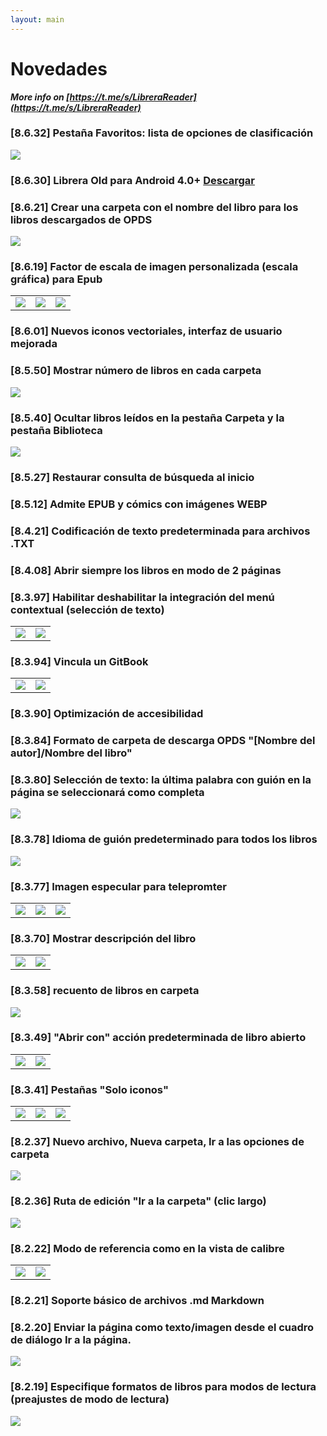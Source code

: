 ```yaml
---
layout: main
---
```


# Novedades

<b><i>More info on [https://t.me/s/LibreraReader](https://t.me/s/LibreraReader)</i></b>

### [8.6.32] Pestaña Favoritos: lista de opciones de clasificación
<img class="i" src="8.6.32.png" />

### [8.6.30] Librera Old para Android 4.0+ [Descargar](https://github.com/foobnix/LibreraReader/releases/)
### [8.6.21] Crear una carpeta con el nombre del libro para los libros descargados de OPDS
<img class="i" src="8.6.21.png" />

### [8.6.19] Factor de escala de imagen personalizada (escala gráfica) para Epub

||||
|-|-|-|
|![](8.6.19a.png)|![](8.6.19.png)|![](8.6.19b.png)|

### [8.6.01] Nuevos iconos vectoriales, interfaz de usuario mejorada
### [8.5.50] Mostrar número de libros en cada carpeta
<img class="i" src="8.5.50.png" />

### [8.5.40] Ocultar libros leídos en la pestaña Carpeta y la pestaña Biblioteca
<img class="i" src="8.5.40.png" />


### [8.5.27] Restaurar consulta de búsqueda al inicio

### [8.5.12] Admite EPUB y cómics con imágenes WEBP
### [8.4.21] Codificación de texto predeterminada para archivos .TXT
### [8.4.08] Abrir siempre los libros en modo de 2 páginas

### [8.3.97] Habilitar deshabilitar la integración del menú contextual (selección de texto)
|||
|-|-|
|![](8.3.97a.png)|![](8.3.97b.png)|

### [8.3.94] Vincula un GitBook

|||
|-|-|
|![](8.3.94a.png)|![](8.3.94b.png)|

### [8.3.90] Optimización de accesibilidad

### [8.3.84] Formato de carpeta de descarga OPDS &quot;[Nombre del autor]/Nombre del libro&quot;

### [8.3.80] Selección de texto: la última palabra con guión en la página se seleccionará como completa

<img class="i" src="8.3.80.png" />

### [8.3.78] Idioma de guión predeterminado para todos los libros

<img class="i" src="8.3.78.png" />

### [8.3.77] Imagen especular para telepromter

||||
|-|-|-|
|![](8.3.77c.jpg)|![](8.3.77a.jpg)|![](8.3.77b.jpg)|

### [8.3.70] Mostrar descripción del libro

|||
|-|-|
|![](8.3.70a.jpg)|![](8.3.70b.jpg)|


### [8.3.58] recuento de libros en carpeta

<img class="i" src="8.3.58.jpg" />

### [8.3.49] &quot;Abrir con&quot; acción predeterminada de libro abierto

|||
|-|-|
|![](8.3.49a.jpg)|![](8.3.49b.jpg)|


### [8.3.41] Pestañas &quot;Solo iconos&quot;

||||
|-|-|-|
|![](8.3.41a.jpg)|![](8.3.41b.jpg)|![](8.3.41c.jpg)|


### [8.2.37] Nuevo archivo, Nueva carpeta, Ir a las opciones de carpeta

<img class="i" src="8.2.37.jpg" />

### [8.2.36] Ruta de edición &quot;Ir a la carpeta&quot; (clic largo)

<img class="i" src="8.2.36.jpg" />


### [8.2.22] Modo de referencia como en la vista de calibre

|||
|-|-|
|![](8.2.22a.jpg)|![](8.2.22b.jpg)|

### [8.2.21] Soporte básico de archivos .md Markdown

### [8.2.20] Enviar la página como texto/imagen desde el cuadro de diálogo Ir a la página.

<img class="i" src="8.2.20.jpg" />

### [8.2.19] Especifique formatos de libros para modos de lectura (preajustes de modo de lectura)

<img class="i" src="8.2.19.jpg" />
